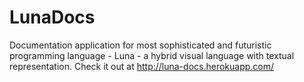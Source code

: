 # LunaDocs

Documentation application for most sophisticated and futuristic programming language - Luna - a hybrid visual language with textual representation. Check it out at http://luna-docs.herokuapp.com/
